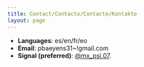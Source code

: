 ```yaml
---
title: Contact/Contacto/Contacte/Kontakto
layout: page
---
```


- **Languages**: es/en/fr/eo
- **Email**: pbaeyens31~!gmail.com
- **Signal (preferred)**: [@mx_psi.07](https://signal.me/#eu/1wLYkrvFmgpT7_uCByTytnZz6-IIhISVWEkvcv5gxNBPRdgO3qVOB7ypr9BSCKor).
